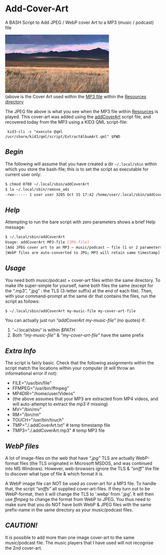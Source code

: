 # Add-Cover-Art
A BASH Script to Add JPEG / WebP cover Art to a MP3 (music / podcast) file

![Steppes of Central Asia](Resources/folder.jpg)    
(above is the Cover Art used within the [MP3 file](Resources/AlexanderBorodin-Steppes-of-Central-Asia-Polovtsian-Dances-EvgenySvetlanov.mp3) within the [Resources directory](Resources)

The JPEG file above is what you see when the MP3 file within [Resources](Resources) is played. This cover-art was added using the [addCoverArt](addCoverArt) script file, and recovered today from the MP3 using a KID3 QML script-file:    

     kid3-cli -c "execute @qml /usr/share/kid3/qml/script/ExtractAlbumArt.qml" $PWD

## *Begin*
The following will assume that you have created a dir `~/.local/sbin` within which you store the bash-file; this is to set the script as executable for current user only:

```bash
$ chmod 0700 ~/.local/sbin/addCoverArt
$ la ~/.local/sbin/remove_ads
-rwx------ 1 user user 3205 Oct 15 17:42 /home/user/.local/sbin/addCoverArt
```
## *Help*
Attempting to run the bare script with zero parameters shows a brief Help message:

```bash
$ ~/.local/sbin/addCoverArt
Usage: addCoverArt MP3-file [JPG-file]
[Add JPEG cover art to an MP3 — music/podcast — file (1 or 2 parameters; this dir only)]
[WebP files are auto-converted to JPG; MP3 will retain same timestamp]
```
## *Usage*
You need both music/podcast + cover-art files within the same directory. To make life super-simple for yourself, name both files the same (except for the “.mp3”, “.jpg” : the TLS (3-letter suffix) at the end of each file). Then, with your command-prompt at the same dir that contains the files, run the script as follows:

```bash
$ ~/.local/sbin/addCoverArt my-music-file my-cover-art-file
```
You can actually just run *“addCoverArt my-music-file”* (no quotes) if:    
1. '~/.local/sbin/' is within *$PATH*
2. Both *“my-music-file”* & *“my-cover-art-file”* have the same prefix

## *Extra Info*
The script is fairly basic. Check that the following assignments within the script match the locations within your computer (it will throw an informational error if not):     
- FILE="/usr/bin/file"
- FFMPEG="/usr/bin/ffmpeg"
- MP4DIR="/home/user/Videos"     
- (the above assumes that your MP3 are extracted from MP4 videos, and will auto-attempt to extract the mp3 if missing)
- MV="/bin/mv"
- RM="/bin/rm"
- TOUCH="/usr/bin/touch"
- TMP="./.addCoverArt.txt"  # temp timestamp file
- TMP3="./.addCoverArt.mp3" # temp MP3 file

## *WebP files*
A lot of image-files on the web that have *“.jpg”* TLS are actually WebP-format files (the TLS originated in Microsoft MSDOS, and was continued into MS Windows). However, web-browsers ignore the TLS & *“sniff”* the file to discover what type of file & which format it is.

A WebP image file can NOT be used as cover-art for a MP3 file. To handle that, the script *“sniffs”* all supplied cover-art-files. If they turn out to be WebP-format, then it will change the TLS to ‘.webp’ from ‘.jpg’. It will then use *ffmpeg* to change the format from WebP to JPEG. You thus need to make sure that you do NOT have both WebP & JPEG files with the same prefix-name in the same directory as your music/podcast files.

## *CAUTION!*
It *is* possible to add more than one image cover-art to the same music/podcast file. The music players that I have used will not recognise the 2nd cover-art.
